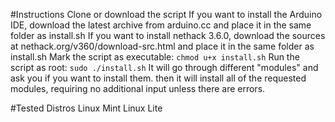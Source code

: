 #Instructions
Clone or download the script
If you want to install the Arduino IDE, download the latest archive from arduino.cc and place it in the same folder as install.sh
If you want to install nethack 3.6.0, download the sources at nethack.org/v360/download-src.html and place it in the same folder as install.sh
Mark the script as executable: `chmod u+x install.sh`
Run the script as root: `sudo ./install.sh`
It will go through different "modules" and ask you if you want to install them. then it will install all of the requested modules, requiring no additional input unless there are errors.

#Tested Distros
Linux Mint
Linux Lite
